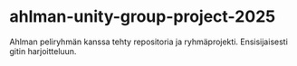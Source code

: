 # ahlman-unity-group-project-2025
Ahlman peliryhmän kanssa tehty repositoria ja ryhmäprojekti. Ensisijaisesti gitin harjoitteluun.
